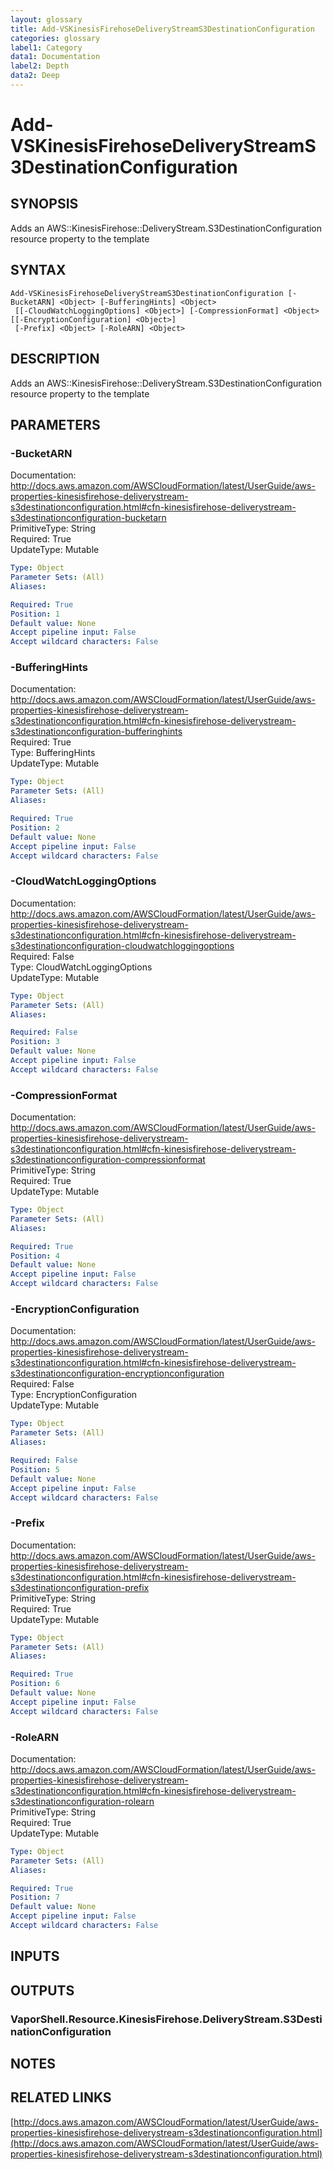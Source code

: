 ```yaml
---
layout: glossary
title: Add-VSKinesisFirehoseDeliveryStreamS3DestinationConfiguration
categories: glossary
label1: Category
data1: Documentation
label2: Depth
data2: Deep
---
```


# Add-VSKinesisFirehoseDeliveryStreamS3DestinationConfiguration

## SYNOPSIS
Adds an AWS::KinesisFirehose::DeliveryStream.S3DestinationConfiguration resource property to the template

## SYNTAX

```
Add-VSKinesisFirehoseDeliveryStreamS3DestinationConfiguration [-BucketARN] <Object> [-BufferingHints] <Object>
 [[-CloudWatchLoggingOptions] <Object>] [-CompressionFormat] <Object> [[-EncryptionConfiguration] <Object>]
 [-Prefix] <Object> [-RoleARN] <Object>
```

## DESCRIPTION
Adds an AWS::KinesisFirehose::DeliveryStream.S3DestinationConfiguration resource property to the template

## PARAMETERS

### -BucketARN
Documentation: http://docs.aws.amazon.com/AWSCloudFormation/latest/UserGuide/aws-properties-kinesisfirehose-deliverystream-s3destinationconfiguration.html#cfn-kinesisfirehose-deliverystream-s3destinationconfiguration-bucketarn    
PrimitiveType: String    
Required: True    
UpdateType: Mutable

```yaml
Type: Object
Parameter Sets: (All)
Aliases: 

Required: True
Position: 1
Default value: None
Accept pipeline input: False
Accept wildcard characters: False
```

### -BufferingHints
Documentation: http://docs.aws.amazon.com/AWSCloudFormation/latest/UserGuide/aws-properties-kinesisfirehose-deliverystream-s3destinationconfiguration.html#cfn-kinesisfirehose-deliverystream-s3destinationconfiguration-bufferinghints    
Required: True    
Type: BufferingHints    
UpdateType: Mutable

```yaml
Type: Object
Parameter Sets: (All)
Aliases: 

Required: True
Position: 2
Default value: None
Accept pipeline input: False
Accept wildcard characters: False
```

### -CloudWatchLoggingOptions
Documentation: http://docs.aws.amazon.com/AWSCloudFormation/latest/UserGuide/aws-properties-kinesisfirehose-deliverystream-s3destinationconfiguration.html#cfn-kinesisfirehose-deliverystream-s3destinationconfiguration-cloudwatchloggingoptions    
Required: False    
Type: CloudWatchLoggingOptions    
UpdateType: Mutable

```yaml
Type: Object
Parameter Sets: (All)
Aliases: 

Required: False
Position: 3
Default value: None
Accept pipeline input: False
Accept wildcard characters: False
```

### -CompressionFormat
Documentation: http://docs.aws.amazon.com/AWSCloudFormation/latest/UserGuide/aws-properties-kinesisfirehose-deliverystream-s3destinationconfiguration.html#cfn-kinesisfirehose-deliverystream-s3destinationconfiguration-compressionformat    
PrimitiveType: String    
Required: True    
UpdateType: Mutable

```yaml
Type: Object
Parameter Sets: (All)
Aliases: 

Required: True
Position: 4
Default value: None
Accept pipeline input: False
Accept wildcard characters: False
```

### -EncryptionConfiguration
Documentation: http://docs.aws.amazon.com/AWSCloudFormation/latest/UserGuide/aws-properties-kinesisfirehose-deliverystream-s3destinationconfiguration.html#cfn-kinesisfirehose-deliverystream-s3destinationconfiguration-encryptionconfiguration    
Required: False    
Type: EncryptionConfiguration    
UpdateType: Mutable

```yaml
Type: Object
Parameter Sets: (All)
Aliases: 

Required: False
Position: 5
Default value: None
Accept pipeline input: False
Accept wildcard characters: False
```

### -Prefix
Documentation: http://docs.aws.amazon.com/AWSCloudFormation/latest/UserGuide/aws-properties-kinesisfirehose-deliverystream-s3destinationconfiguration.html#cfn-kinesisfirehose-deliverystream-s3destinationconfiguration-prefix    
PrimitiveType: String    
Required: True    
UpdateType: Mutable

```yaml
Type: Object
Parameter Sets: (All)
Aliases: 

Required: True
Position: 6
Default value: None
Accept pipeline input: False
Accept wildcard characters: False
```

### -RoleARN
Documentation: http://docs.aws.amazon.com/AWSCloudFormation/latest/UserGuide/aws-properties-kinesisfirehose-deliverystream-s3destinationconfiguration.html#cfn-kinesisfirehose-deliverystream-s3destinationconfiguration-rolearn    
PrimitiveType: String    
Required: True    
UpdateType: Mutable

```yaml
Type: Object
Parameter Sets: (All)
Aliases: 

Required: True
Position: 7
Default value: None
Accept pipeline input: False
Accept wildcard characters: False
```

## INPUTS

## OUTPUTS

### VaporShell.Resource.KinesisFirehose.DeliveryStream.S3DestinationConfiguration

## NOTES

## RELATED LINKS

[http://docs.aws.amazon.com/AWSCloudFormation/latest/UserGuide/aws-properties-kinesisfirehose-deliverystream-s3destinationconfiguration.html](http://docs.aws.amazon.com/AWSCloudFormation/latest/UserGuide/aws-properties-kinesisfirehose-deliverystream-s3destinationconfiguration.html)


